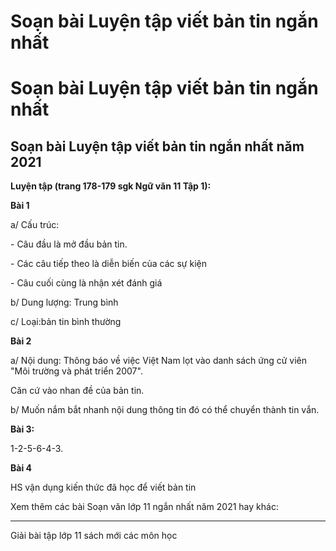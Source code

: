 # Soạn bài Luyện tập viết bản tin ngắn nhất

# Soạn bài Luyện tập viết bản tin ngắn nhất

## Soạn bài Luyện tập viết bản tin ngắn nhất năm 2021

**Luyện tập (trang 178-179 sgk Ngữ văn 11 Tập 1):**

**Bài 1**

a/ Cấu trúc: 

\- Câu đầu là mở đầu bản tin. 

\- Các câu tiếp theo là diễn biến của các sự kiện 

\- Câu cuối cùng là nhận xét đánh giá 

b/ Dung lượng: Trung bình 

c/ Loại:bản tin bình thường 

**Bài 2**

a/ Nội dung: Thông báo về việc Việt Nam lọt vào danh sách ứng cử viên "Môi trường và phát triển 2007". 

Căn cứ vào nhan đề của bản tin. 

b/ Muốn nắm bắt nhanh nội dung thông tin đó có thể chuyển thành tin vắn. 

**Bài 3:**

1-2-5-6-4-3. 

**Bài 4**

HS vận dụng kiến thức đã học để viết bản tin 

Xem thêm các bài Soạn văn lớp 11 ngắn nhất năm 2021 hay khác:

* * *

Giải bài tập lớp 11 sách mới các môn học
